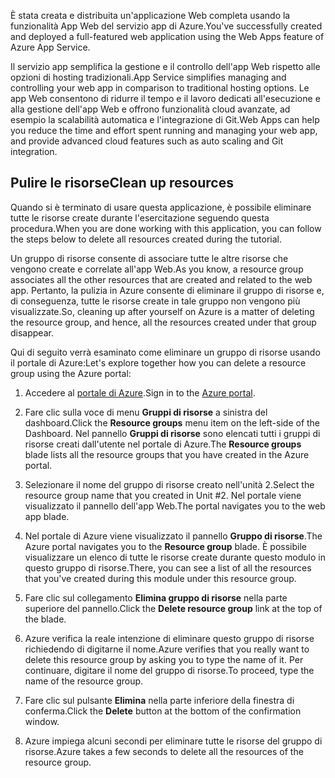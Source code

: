 <span data-ttu-id="7199e-101">È stata creata e distribuita un'applicazione Web completa usando la funzionalità App Web del servizio app di Azure.</span><span class="sxs-lookup"><span data-stu-id="7199e-101">You've successfully created and deployed a full-featured web application using the Web Apps feature of Azure App Service.</span></span>

<span data-ttu-id="7199e-102">Il servizio app semplifica la gestione e il controllo dell'app Web rispetto alle opzioni di hosting tradizionali.</span><span class="sxs-lookup"><span data-stu-id="7199e-102">App Service simplifies managing and controlling your web app in comparison to traditional hosting options.</span></span> <span data-ttu-id="7199e-103">Le app Web consentono di ridurre il tempo e il lavoro dedicati all'esecuzione e alla gestione dell'app Web e offrono funzionalità cloud avanzate, ad esempio la scalabilità automatica e l'integrazione di Git.</span><span class="sxs-lookup"><span data-stu-id="7199e-103">Web Apps can help you reduce the time and effort spent running and managing your web app, and provide advanced cloud features such as auto scaling and Git integration.</span></span>

## <a name="clean-up-resources"></a><span data-ttu-id="7199e-104">Pulire le risorse</span><span class="sxs-lookup"><span data-stu-id="7199e-104">Clean up resources</span></span>

<span data-ttu-id="7199e-105">Quando si è terminato di usare questa applicazione, è possibile eliminare tutte le risorse create durante l'esercitazione seguendo questa procedura.</span><span class="sxs-lookup"><span data-stu-id="7199e-105">When you are done working with this application, you can follow the steps below to delete all resources created during the tutorial.</span></span>

<span data-ttu-id="7199e-106">Un gruppo di risorse consente di associare tutte le altre risorse che vengono create e correlate all'app Web.</span><span class="sxs-lookup"><span data-stu-id="7199e-106">As you know, a resource group associates all the other resources that are created and related to the web app.</span></span> <span data-ttu-id="7199e-107">Pertanto, la pulizia in Azure consente di eliminare il gruppo di risorse e, di conseguenza, tutte le risorse create in tale gruppo non vengono più visualizzate.</span><span class="sxs-lookup"><span data-stu-id="7199e-107">So, cleaning up after yourself on Azure is a matter of deleting the resource group, and hence, all the resources created under that group disappear.</span></span>

<span data-ttu-id="7199e-108">Qui di seguito verrà esaminato come eliminare un gruppo di risorse usando il portale di Azure:</span><span class="sxs-lookup"><span data-stu-id="7199e-108">Let's explore together how you can delete a resource group using the Azure portal:</span></span>

1. <span data-ttu-id="7199e-109">Accedere al [portale di Azure](https://portal.azure.com/?azure-portal=true).</span><span class="sxs-lookup"><span data-stu-id="7199e-109">Sign in to the [Azure portal](https://portal.azure.com/?azure-portal=true).</span></span>

1. <span data-ttu-id="7199e-110">Fare clic sulla voce di menu **Gruppi di risorse** a sinistra del dashboard.</span><span class="sxs-lookup"><span data-stu-id="7199e-110">Click the **Resource groups** menu item on the left-side of the Dashboard.</span></span> <span data-ttu-id="7199e-111">Nel pannello **Gruppi di risorse** sono elencati tutti i gruppi di risorse creati dall'utente nel portale di Azure.</span><span class="sxs-lookup"><span data-stu-id="7199e-111">The **Resource groups** blade lists all the resource groups that you have created in the Azure portal.</span></span>

1. <span data-ttu-id="7199e-112">Selezionare il nome del gruppo di risorse creato nell'unità 2.</span><span class="sxs-lookup"><span data-stu-id="7199e-112">Select the resource group name that you created in Unit #2.</span></span> <span data-ttu-id="7199e-113">Nel portale viene visualizzato il pannello dell'app Web.</span><span class="sxs-lookup"><span data-stu-id="7199e-113">The portal navigates you to the web app blade.</span></span>

1. <span data-ttu-id="7199e-114">Nel portale di Azure viene visualizzato il pannello **Gruppo di risorse**.</span><span class="sxs-lookup"><span data-stu-id="7199e-114">The Azure portal navigates you to the **Resource group** blade.</span></span> <span data-ttu-id="7199e-115">È possibile visualizzare un elenco di tutte le risorse create durante questo modulo in questo gruppo di risorse.</span><span class="sxs-lookup"><span data-stu-id="7199e-115">There, you can see a list of all the resources that you've created during this module under this resource group.</span></span>

1. <span data-ttu-id="7199e-116">Fare clic sul collegamento **Elimina gruppo di risorse** nella parte superiore del pannello.</span><span class="sxs-lookup"><span data-stu-id="7199e-116">Click the **Delete resource group** link at the top of the blade.</span></span>

1. <span data-ttu-id="7199e-117">Azure verifica la reale intenzione di eliminare questo gruppo di risorse richiedendo di digitarne il nome.</span><span class="sxs-lookup"><span data-stu-id="7199e-117">Azure verifies that you really want to delete this resource group by asking you to type the name of it.</span></span> <span data-ttu-id="7199e-118">Per continuare, digitare il nome del gruppo di risorse.</span><span class="sxs-lookup"><span data-stu-id="7199e-118">To proceed, type the name of the resource group.</span></span>

1. <span data-ttu-id="7199e-119">Fare clic sul pulsante **Elimina** nella parte inferiore della finestra di conferma.</span><span class="sxs-lookup"><span data-stu-id="7199e-119">Click the **Delete** button at the bottom of the confirmation window.</span></span>

1. <span data-ttu-id="7199e-120">Azure impiega alcuni secondi per eliminare tutte le risorse del gruppo di risorse.</span><span class="sxs-lookup"><span data-stu-id="7199e-120">Azure takes a few seconds to delete all the resources of the resource group.</span></span>
